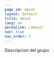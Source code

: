 ```yaml
---
page_id: about
layout: default
title: about
lang: en
permalink: /about/
nav: true
nav_order: 2
---
```


Descripcion del grupo